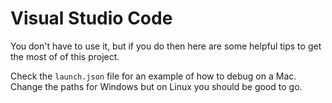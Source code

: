 # Visual Studio Code
You don't have to use it, but if you do then here are some 
helpful tips to get the most of of this project.

 Check the `launch.json` file for an example of how to debug
 on a Mac. Change the paths for Windows but on Linux you should
 be good to go. 